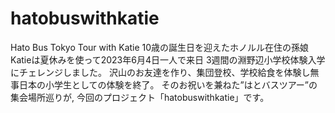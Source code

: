 # hatobuswithkatie
Hato Bus Tokyo Tour with Katie
10歳の誕生日を迎えたホノルル在住の孫娘Katieは夏休みを使って2023年6月4日一人で来日
3週間の淵野辺小学校体験入学にチェレンジしました。
沢山のお友達を作り、集団登校、学校給食を体験し無事日本の小学生としての体験を終了。
そのお祝いを兼ねた”はとバスツアー”の集会場所巡りが,
今回のプロジェクト「hatobuswithkatie」です。
